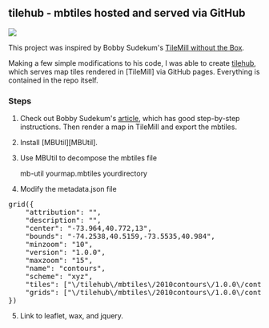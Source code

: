 ## tilehub - mbtiles hosted and served via GitHub

[![](https://img.skitch.com/20120713-deww5ab2fcwqm37y7sqpayt9si.png)](http://hrwgc.github.com/tilehub/)

This project was inspired by Bobby Sudekum's [TileMill without the Box](http://www.visuallybs.com/no-box/).

Making a few simple modifications to his code, I was able to create [tilehub](http://hrwgc.github.com/tilehub/), which serves map tiles rendered in [TileMill] via GitHub pages. Everything is contained in the repo itself.

### Steps

1. Check out Bobby Sudekum's [article](http://www.visuallybs.com/no-box/), which has good step-by-step instructions. Then render a map in TileMill and export the mbtiles.

2. Install [MBUtil][MBUtil].

3. Use MBUtil to decompose the mbtiles file

    mb-util yourmap.mbtiles yourdirectory

4. Modify the metadata.json file


<pre>
grid({
    "attribution": "", 
    "description": "", 
    "center": "-73.964,40.772,13", 
    "bounds": "-74.2538,40.5159,-73.5535,40.984", 
    "minzoom": "10", 
    "version": "1.0.0", 
    "maxzoom": "15", 
    "name": "contours",
    "scheme": "xyz",
    "tiles": ["\/tilehub\/mbtiles\/2010contours\/1.0.0\/contours\/{z}\/{x}\/{y}.png"],
    "grids": ["\/tilehub\/mbtiles\/2010contours\/1.0.0\/contours\/{z}\/{x}\/{y}.grid.json"]
})
</pre>
5. Link to leaflet, wax, and jquery.
